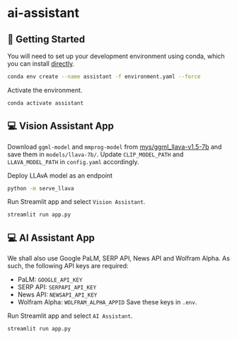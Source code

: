 # ai-assistant

## 🔧 Getting Started

You will need to set up your development environment using conda, which you can install [directly](https://docs.conda.io/projects/conda/en/latest/user-guide/install/index.html).

```bash
conda env create --name assistant -f environment.yaml --force
```

Activate the environment.
```bash
conda activate assistant
```


## 💻 Vision Assistant App

Download `ggml-model` and `mmprog-model` from [mys/ggml_llava-v1.5-7b](https://huggingface.co/mys/ggml_llava-v1.5-7b) and save them in `models/llava-7b/`. Update `CLIP_MODEL_PATH` and `LLAVA_MODEL_PATH` in `config.yaml` accordingly.

Deploy LLAvA model as an endpoint
```bash
python -m serve_llava
```

Run Streamlit app and select `Vision Assistant`.
```bash
streamlit run app.py
```


## 💻 AI Assistant App

We shall also use Google PaLM, SERP API, News API and Wolfram Alpha. As such, the following API keys are required:
- PaLM: `GOOGLE_API_KEY`
- SERP API: `SERPAPI_API_KEY`
- News API: `NEWSAPI_API_KEY`
- Wolfram Alpha: `WOLFRAM_ALPHA_APPID`
Save these keys in `.env`.

Run Streamlit app and select `AI Assistant`.
```bash
streamlit run app.py
```
